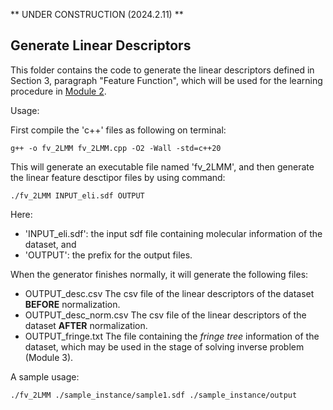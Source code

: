 ** UNDER CONSTRUCTION (2024.2.11) **

## Generate Linear Descriptors

This folder contains the code to generate the linear descriptors defined in Section 3, paragraph "Feature Function", which will be used for the learning procedure in [Module 2](HPS/Module_2).

Usage:

First compile the 'c++' files as following on terminal:

```
g++ -o fv_2LMM fv_2LMM.cpp -O2 -Wall -std=c++20
```

This will generate an executable file named 'fv_2LMM',
and then generate the linear feature desctipor files by using command:

```
./fv_2LMM INPUT_eli.sdf OUTPUT
```

Here:
- 'INPUT_eli.sdf': the input sdf file containing molecular information of the dataset, and
- 'OUTPUT': the prefix for the output files.
  
When the generator finishes normally, it will generate the following files:
- OUTPUT_desc.csv
  The csv file of the linear descriptors of the dataset **BEFORE** normalization.
- OUTPUT_desc_norm.csv
  The csv file of the linear descriptors of the dataset **AFTER** normalization.
- OUTPUT_fringe.txt
  The file containing the _fringe tree_ information of the dataset, which may be used in the stage of solving inverse problem (Module 3).

A sample usage:

```
./fv_2LMM ./sample_instance/sample1.sdf ./sample_instance/output
```

